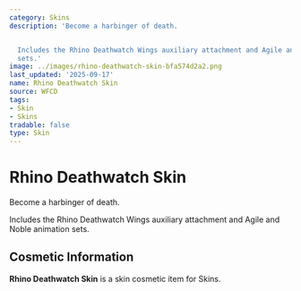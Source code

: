 ```yaml
---
category: Skins
description: 'Become a harbinger of death.


  Includes the Rhino Deathwatch Wings auxiliary attachment and Agile and Noble animation
  sets.'
image: ../images/rhino-deathwatch-skin-bfa574d2a2.png
last_updated: '2025-09-17'
name: Rhino Deathwatch Skin
source: WFCD
tags:
- Skin
- Skins
tradable: false
type: Skin
---
```


# Rhino Deathwatch Skin

Become a harbinger of death.

Includes the Rhino Deathwatch Wings auxiliary attachment and Agile and Noble animation sets.

## Cosmetic Information

**Rhino Deathwatch Skin** is a skin cosmetic item for Skins.

